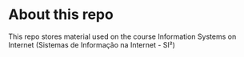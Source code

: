 # About this repo

This repo stores material used on the course Information Systems on Internet (Sistemas de Informação na Internet - SI²)
